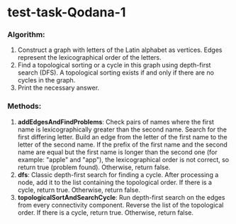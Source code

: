 # test-task-Qodana-1

### Algorithm:
1. Construct a graph with letters of the Latin alphabet as vertices. Edges represent the lexicographical order of the letters.
2. Find a topological sorting or a cycle in this graph using depth-first search (DFS). A topological sorting exists if and only if there are no cycles in the graph.
3. Print the necessary answer.

### Methods:
1. **addEdgesAndFindProblems**: Check pairs of names where the first name is lexicographically greater than the second name. Search for the first differing letter. Build an edge from the letter of the first name to the letter of the second name. If the prefix of the first name and the second name are equal but the first name is longer than the second one (for example: "apple" and "app"), the lexicographical order is not correct, so return true (problem found). Otherwise, return false.
2. **dfs**: Classic depth-first search for finding a cycle. After processing a node, add it to the list containing the topological order. If there is a cycle, return true. Otherwise, return false.
3. **topologicalSortAndSearchCycle**: Run depth-first search on the edges from every connectivity component. Reverse the list of the topological order. If there is a cycle, return true. Otherwise, return false.
